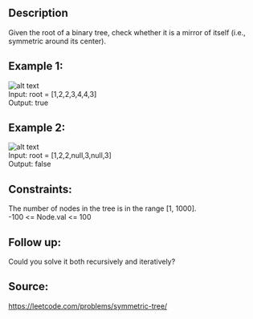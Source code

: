 ## Description

Given the root of a binary tree, check whether it is a mirror of itself (i.e., symmetric around its center).

## Example 1:

![alt text](https://assets.leetcode.com/uploads/2021/02/19/symtree1.jpg)  
Input: root = [1,2,2,3,4,4,3]  
Output: true

## Example 2:

![alt text](https://assets.leetcode.com/uploads/2021/02/19/symtree2.jpg)  
Input: root = [1,2,2,null,3,null,3]  
Output: false

## Constraints:

The number of nodes in the tree is in the range [1, 1000].  
-100 <= Node.val <= 100

## Follow up:

Could you solve it both recursively and iteratively?

## Source:

https://leetcode.com/problems/symmetric-tree/
